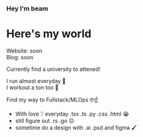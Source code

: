 <h3 align="left">Hey I'm beam <br><h1>Here's my world</h1></h3>

Website: soon <br>
Blog: soon <br>

Currently find a university to attened!

I run almost everyday 🏃 <br>
I workout a ton too 💪 <br>

Find my way to Fullstack/MLOps 🤓☝

- With love ❔ everyday .tsx .ts .py .css .html 😭
- still figure out .rs .go 😖
- sometime do a design with .ai .psd and figma 🖌
